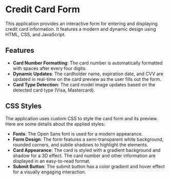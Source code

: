 # Credit Card Form

This application provides an interactive form for entering and displaying credit card information. It features a modern and dynamic design using HTML, CSS, and JavaScript.

## Features

- **Card Number Formatting**: The card number is automatically formatted with spaces after every four digits.
- **Dynamic Updates**: The cardholder name, expiration date, and CVV are updated in real-time on the card preview as the user fills out the form.
- **Card Type Detection**: The card model image updates based on the detected card type (Visa, Mastercard).

## CSS Styles

The application uses custom CSS to style the card form and its preview. Here are some details about the applied styles:

- **Fonts**: The Open Sans font is used for a modern appearance.
- **Form Design**: The form features a semi-transparent white background, rounded corners, and subtle shadows to highlight the elements.
- **Card Appearance**: The card is styled with a gradient background and shadow for a 3D effect. The card number and other information are displayed in an easy-to-read format.
- **Submit Button**: The submit button has a color gradient and hover effect for a visually engaging interaction.
